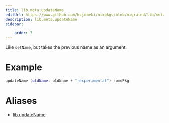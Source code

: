 ```yaml
---
title: lib.meta.updateName
editUrl: https://www.github.com/hsjobeki/nixpkgs/blob/migrated/lib/meta.nix#L47C16
description: lib.meta.updateName
sidebar:

    order: 7
---
```


Like `setName`, but takes the previous name as an argument.

# Example

```nix
updateName (oldName: oldName + "-experimental") somePkg
```


# Aliases

- [lib.updateName](/nix-doc-comments/reference/lib/lib-updatename)



